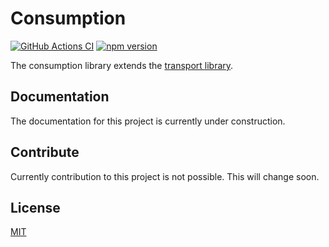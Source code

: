 # Consumption

[![GitHub Actions CI](https://github.com/nmshd/cns-consumption/workflows/Publish/badge.svg)](https://github.com/nmshd/cns-consumption/actions?query=workflow%3APublish)
[![npm version](https://badge.fury.io/js/@nmshd%2fconsumption.svg)](https://www.npmjs.com/package/@nmshd/consumption)

The consumption library extends the [transport library](https://www.npmjs.com/package/@nmshd/transport).

## Documentation

The documentation for this project is currently under construction.

## Contribute

Currently contribution to this project is not possible. This will change soon.

## License

[MIT](LICENSE)
